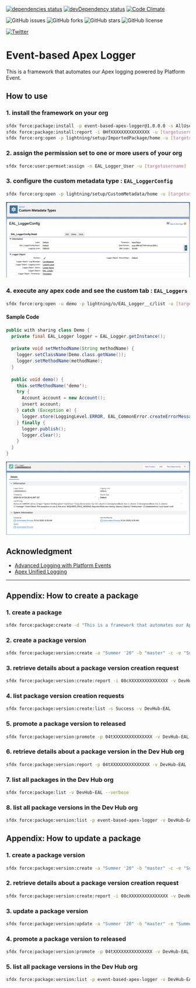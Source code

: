 [![dependencies status](https://david-dm.org/takahitomiyamoto/event-based-apex-logger.svg)](https://david-dm.org/takahitomiyamoto/event-based-apex-logger)
[![devDependency status](https://david-dm.org/takahitomiyamoto/event-based-apex-logger/dev-status.svg)](https://david-dm.org/takahitomiyamoto/event-based-apex-logger#info=devDependencies)
[![Code Climate](https://codeclimate.com/github/takahitomiyamoto/event-based-apex-logger.svg)](https://codeclimate.com/github/takahitomiyamoto/event-based-apex-logger)

![GitHub issues](https://img.shields.io/github/issues/takahitomiyamoto/event-based-apex-logger)
![GitHub forks](https://img.shields.io/github/forks/takahitomiyamoto/event-based-apex-logger)
![GitHub stars](https://img.shields.io/github/stars/takahitomiyamoto/event-based-apex-logger)
![GitHub license](https://img.shields.io/github/license/takahitomiyamoto/event-based-apex-logger?color=blue)

<a href="https://twitter.com/intent/tweet?text=Happy Coding!!&url=https%3A%2F%2Fgithub.com%2Ftakahitomiyamoto%2Fevent-based-apex-logger"><img alt="Twitter" src="https://img.shields.io/twitter/url?style=social&url=https%3A%2F%2Fgithub.com%2Ftakahitomiyamoto%2Fevent-based-apex-logger"></a>

# Event-based Apex Logger

This is a framework that automates our Apex logging powered by Platform Event.

## How to use

### 1. install the framework on your org

```sh
sfdx force:package:install -p event-based-apex-logger@1.0.0.0 -s AllUsers -u [targetusername]
sfdx force:package:install:report -i 0HfXXXXXXXXXXXXXXX -u [targetusername]
sfdx force:org:open -p lightning/setup/ImportedPackage/home -u [targetusername]
```

### 2. assign the permission set to one or more users of your org

```sh
sfdx force:user:permset:assign -n EAL_Logger_User -u [targetusername]
```

### 3. configure the custom metadata type : `EAL_LoggerConfig`

```sh
sfdx force:org:open -p lightning/setup/CustomMetadata/home -u [targetusername]
```

![logger-config](https://raw.githubusercontent.com/takahitomiyamoto/event-based-apex-logger/master/public/images/logger-config.png)

### 4. execute any apex code and see the custom tab : `EAL_Loggers`

```sh
sfdx force:org:open -u demo -p lightning/o/EAL_Logger__c/list -u [targetusername]
```

#### Sample Code

```java
public with sharing class Demo {
  private final EAL_Logger logger = EAL_Logger.getInstance();

  private void setMethodName(String methodName) {
    logger.setClassName(Demo.class.getName());
    logger.setMethodName(methodName);
  }

  public void demo() {
    this.setMethodName('demo');
    try {
      Account account = new Account();
      insert account;
    } catch (Exception e) {
      logger.store(LoggingLevel.ERROR, EAL_CommonError.createErrorMessage(e));
    } finally {
      logger.publish();
      logger.clear();
    }
  }
}
```

![sample-code](https://raw.githubusercontent.com/takahitomiyamoto/event-based-apex-logger/master/public/images/sample-code.png)

## Acknowledgment

- [Advanced Logging with Platform Events](https://github.com/afawcett/eventlogging)
- [Apex Unified Logging](https://github.com/rsoesemann/apex-unified-logging)

---

## Appendix: How to create a package

### 1. create a package

```sh
sfdx force:package:create -d "This is a framework that automates our Apex logging powered by Platform Event." -e -n "event-based-apex-logger" -r force-app-eal -t Unlocked -v DevHub-EAL
```

### 2. create a package version

```sh
sfdx force:package:version:create -a "Summer '20" -b "master" -c -e "Summer '20 (API version 49.0)" -f config/project-scratch-def.json -n 1.0.0.0 -p 0HoXXXXXXXXXXXXXXX -t v49.0 -v DevHub-EAL -x --postinstallurl "https://github.com/takahitomiyamoto/event-based-apex-logger" --releasenotesurl "https://github.com/takahitomiyamoto/event-based-apex-logger/releases"
```

### 3. retrieve details about a package version creation request

```sh
sfdx force:package:version:create:report -i 08cXXXXXXXXXXXXXXX -v DevHub-EAL
```

### 4. list package version creation requests

```sh
sfdx force:package:version:create:list -s Success -v DevHub-EAL
```

### 5. promote a package version to released

```sh
sfdx force:package:version:promote -p 04tXXXXXXXXXXXXXXX -v DevHub-EAL
```

### 6. retrieve details about a package version in the Dev Hub org

```sh
sfdx force:package:version:report -p 04tXXXXXXXXXXXXXXX -v DevHub-EAL --verbose
```

### 7. list all packages in the Dev Hub org

```sh
sfdx force:package:list -v DevHub-EAL --verbose
```

### 8. list all package versions in the Dev Hub org

```sh
sfdx force:package:version:list -p event-based-apex-logger -v DevHub-EAL --verbose
```

## Appendix: How to update a package

### 1. create a package version

```sh
sfdx force:package:version:create -a "Summer '20" -b "master" -c -e "Summer '20 (API version 49.0)" -f config/project-scratch-def.json -n 1.0.1.0 -p 0HoXXXXXXXXXXXXXXX -t v49.0 -v DevHub-EAL -x --postinstallurl "https://github.com/takahitomiyamoto/event-based-apex-logger" --releasenotesurl "https://github.com/takahitomiyamoto/event-based-apex-logger/releases"
```

### 2. retrieve details about a package version creation request

```sh
sfdx force:package:version:create:report -i 08cXXXXXXXXXXXXXXX -v DevHub-EAL
```

### 3. update a package version

```sh
sfdx force:package:version:update -a "Summer '20" -b "master" -e "Summer '20 (API version 49.0)" -p 04tXXXXXXXXXXXXXXX -t v49.0 -v DevHub-EAL
```

### 4. promote a package version to released

```sh
sfdx force:package:version:promote -p 04tXXXXXXXXXXXXXXX -v DevHub-EAL
```

### 5. list all package versions in the Dev Hub org

```sh
sfdx force:package:version:list -p event-based-apex-logger -v DevHub-EAL --verbose
```
